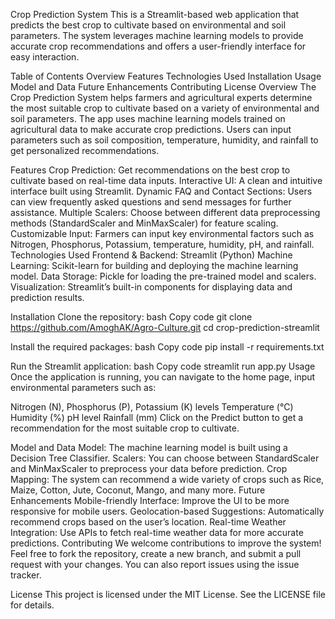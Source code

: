 Crop Prediction System 
This is a Streamlit-based web application that predicts the best crop to cultivate based on environmental and soil parameters. The system leverages machine learning models to provide accurate crop recommendations and offers a user-friendly interface for easy interaction.

Table of Contents
Overview
Features
Technologies Used
Installation
Usage
Model and Data
Future Enhancements
Contributing
License
Overview
The Crop Prediction System helps farmers and agricultural experts determine the most suitable crop to cultivate based on a variety of environmental and soil parameters. The app uses machine learning models trained on agricultural data to make accurate crop predictions. Users can input parameters such as soil composition, temperature, humidity, and rainfall to get personalized recommendations.

Features
Crop Prediction: Get recommendations on the best crop to cultivate based on real-time data inputs.
Interactive UI: A clean and intuitive interface built using Streamlit.
Dynamic FAQ and Contact Sections: Users can view frequently asked questions and send messages for further assistance.
Multiple Scalers: Choose between different data preprocessing methods (StandardScaler and MinMaxScaler) for feature scaling.
Customizable Input: Farmers can input key environmental factors such as Nitrogen, Phosphorus, Potassium, temperature, humidity, pH, and rainfall.
Technologies Used
Frontend & Backend: Streamlit (Python)
Machine Learning: Scikit-learn for building and deploying the machine learning model.
Data Storage: Pickle for loading the pre-trained model and scalers.
Visualization: Streamlit’s built-in components for displaying data and prediction results.

Installation
Clone the repository:
bash
Copy code
git clone https://github.com/AmoghAK/Agro-Culture.git
cd crop-prediction-streamlit

Install the required packages:
bash
Copy code
pip install -r requirements.txt

Run the Streamlit application:
bash
Copy code
streamlit run app.py
Usage
Once the application is running, you can navigate to the home page, input environmental parameters such as:

Nitrogen (N), Phosphorus (P), Potassium (K) levels
Temperature (°C)
Humidity (%)
pH level
Rainfall (mm)
Click on the Predict button to get a recommendation for the most suitable crop to cultivate.

Model and Data
Model: The machine learning model is built using a Decision Tree Classifier.
Scalers: You can choose between StandardScaler and MinMaxScaler to preprocess your data before prediction.
Crop Mapping: The system can recommend a wide variety of crops such as Rice, Maize, Cotton, Jute, Coconut, Mango, and many more.
Future Enhancements
Mobile-friendly Interface: Improve the UI to be more responsive for mobile users.
Geolocation-based Suggestions: Automatically recommend crops based on the user’s location.
Real-time Weather Integration: Use APIs to fetch real-time weather data for more accurate predictions.
Contributing
We welcome contributions to improve the system! Feel free to fork the repository, create a new branch, and submit a pull request with your changes. You can also report issues using the issue tracker.

License
This project is licensed under the MIT License. See the LICENSE file for details.
